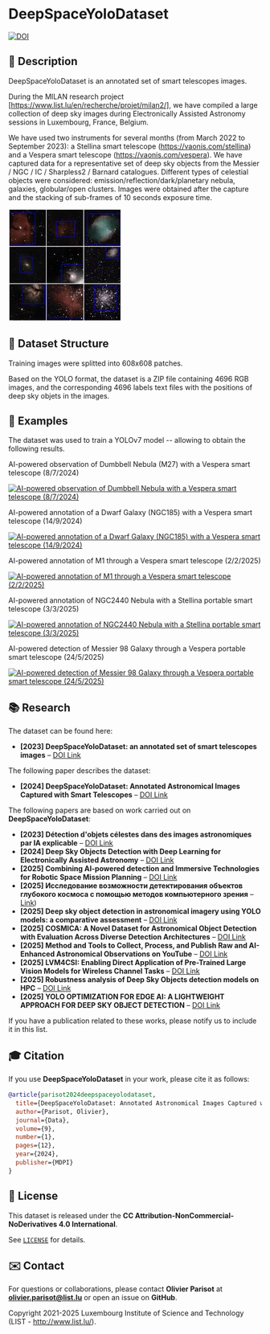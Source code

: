 # DeepSpaceYoloDataset

[![DOI](https://zenodo.org/badge/DOI/10.5281/zenodo.8387071.svg)](https://doi.org/10.5281/zenodo.8387071)

## 📖 Description

DeepSpaceYoloDataset is an annotated set of smart telescopes images.

During the MILAN research project [https://www.list.lu/en/recherche/projet/milan2/], we have compiled a large collection of deep sky images during Electronically Assisted Astronomy sessions in Luxembourg, France, Belgium.

We have used two instruments for several months (from March 2022 to September 2023): a Stellina smart telescope (https://vaonis.com/stellina) and a Vespera smart telescope (https://vaonis.com/vespera). We have captured data for a representative set of deep sky objects from the Messier / NGC / IC / Sharpless2 / Barnard catalogues. Different types of celestial objects were considered: emission/reflection/dark/planetary nebula, galaxies, globular/open clusters. Images were obtained after the capture and the stacking of sub-frames of 10 seconds exposure time. 

![DeepSpaceYoloDataset](DeepSpaceYoloDataset_cover.png)


## 📜 Dataset Structure

Training images were splitted into 608x608 patches. 

Based on the YOLO format, the dataset is a ZIP file containing 4696 RGB images, and the corresponding 4696 labels text files with the positions of deep sky objets in the images.


## 📑 Examples

The dataset was used to train a YOLOv7 model -- allowing to obtain the following results.

AI-powered observation of Dumbbell Nebula (M27) with a Vespera smart telescope (8/7/2024)

[![AI-powered observation of Dumbbell Nebula with a Vespera smart telescope (8/7/2024)](https://img.youtube.com/vi/R0H--9pOwv0/0.jpg)](https://www.youtube.com/watch?v=R0H--9pOwv0)

AI-powered annotation of a Dwarf Galaxy (NGC185) with a Vespera smart telescope (14/9/2024)

[![AI-powered annotation of a Dwarf Galaxy (NGC185) with a Vespera smart telescope (14/9/2024)](https://img.youtube.com/vi/VgeiGNtPsVw/0.jpg)](https://www.youtube.com/watch?v=VgeiGNtPsVw)

AI-powered annotation of M1 through a Vespera smart telescope (2/2/2025)

[![AI-powered annotation of M1 through a Vespera smart telescope (2/2/2025)](https://img.youtube.com/vi/QtUkOTkg2Zs/0.jpg)](https://www.youtube.com/watch?v=QtUkOTkg2Zs)

AI-powered annotation of NGC2440 Nebula with a Stellina portable smart telescope (3/3/2025) 

[![AI-powered annotation of NGC2440 Nebula with a Stellina portable smart telescope (3/3/2025)](https://img.youtube.com/vi/W_IayjuKhLY/0.jpg)](https://youtu.be/W_IayjuKhLY)

AI-powered detection of Messier 98 Galaxy through a Vespera portable smart telescope (24/5/2025)

[![AI-powered detection of Messier 98 Galaxy through a Vespera portable smart telescope (24/5/2025)](https://img.youtube.com/vi/fv9MrPHOwDs/0.jpg)](https://www.youtube.com/watch?v=fv9MrPHOwDs)



## 📚 Research

The dataset can be found here:

- **[2023] DeepSpaceYoloDataset: an annotated set of smart telescopes images** – [DOI Link](https://doi.org/10.5281/zenodo.8387071) 

The following paper describes the dataset:

- **[2024] DeepSpaceYoloDataset: Annotated Astronomical Images Captured with Smart Telescopes** – [DOI Link](https://doi.org/10.3390/data9010012) 

The following papers are based on work carried out on **DeepSpaceYoloDataset**:

- **[2023] Détection d'objets célestes dans des images astronomiques par IA explicable** – [DOI Link](https://doi.org/10.48550/arXiv.2311.10592)  
- **[2024] Deep Sky Objects Detection with Deep Learning for Electronically Assisted Astronomy** – [DOI Link](https://doi.org/10.3390/astronomy3020009)
- **[2025] Combining AI-powered detection and Immersive Technologies for Robotic Space Mission Planning** – [DOI Link](https://doi.org/10.5281/zenodo.15002649) 
- **[2025] Исследование возможности детектирования объектов глубокого космоса c помощью методов компьютерного зрения** – [Link](https://www.researchgate.net/publication/387825359_Issledovanie_vozmoznosti_detektirovania_obektov_glubokogo_kosmosa_c_pomosu_metodov_komputernogo_zrenia))  
- **[2025] Deep sky object detection in astronomical imagery using YOLO models: a comparative assessment** – [DOI Link](http://dx.doi.org/10.1007/s00521-025-11223-4) 
- **[2025] COSMICA: A Novel Dataset for Astronomical Object Detection with Evaluation Across Diverse Detection Architectures** – [DOI Link](https://doi.org/10.3390/jimaging11060184) 
- **[2025] Method and Tools to Collect, Process, and Publish Raw and AI-Enhanced Astronomical Observations on YouTube** – [DOI Link](https://doi.org/10.3390/electronics14132567) 
- **[2025] LVM4CSI: Enabling Direct Application of Pre-Trained Large Vision Models for Wireless Channel Tasks** – [DOI Link](https://doi.org/10.48550/arXiv.2507.05121) 
- **[2025] Robustness analysis of Deep Sky Objects detection models on HPC** – [DOI Link](https://doi.org/10.48550/arXiv.2508.09831)
- **[2025] YOLO OPTIMIZATION FOR EDGE AI: A LIGHTWEIGHT APPROACH FOR DEEP SKY OBJECT DETECTION** – [DOI Link](ttps://doi.org/10.31987/ijict.8.2.331) 

If you have a publication related to these works, please notify us to include it in this list.

## 🎓 Citation

If you use **DeepSpaceYoloDataset** in your work, please cite it as follows:

```bibtex
@article{parisot2024deepspaceyolodataset,
  title={DeepSpaceYoloDataset: Annotated Astronomical Images Captured with Smart Telescopes},
  author={Parisot, Olivier},
  journal={Data},
  volume={9},
  number={1},
  pages={12},
  year={2024},
  publisher={MDPI}
}
```

## 📝 License

This dataset is released under the **CC Attribution-NonCommercial-NoDerivatives 4.0 International**. 

See [`LICENSE`](https://zenodo.org/records/8387071/files/LICENCE.txt?download=1) for details.


## ✉️ Contact

For questions or collaborations, please contact **Olivier Parisot** at **olivier.parisot@list.lu** or open an issue on **GitHub**.

Copyright 2021-2025 Luxembourg Institute of Science and Technology (LIST - http://www.list.lu/).

